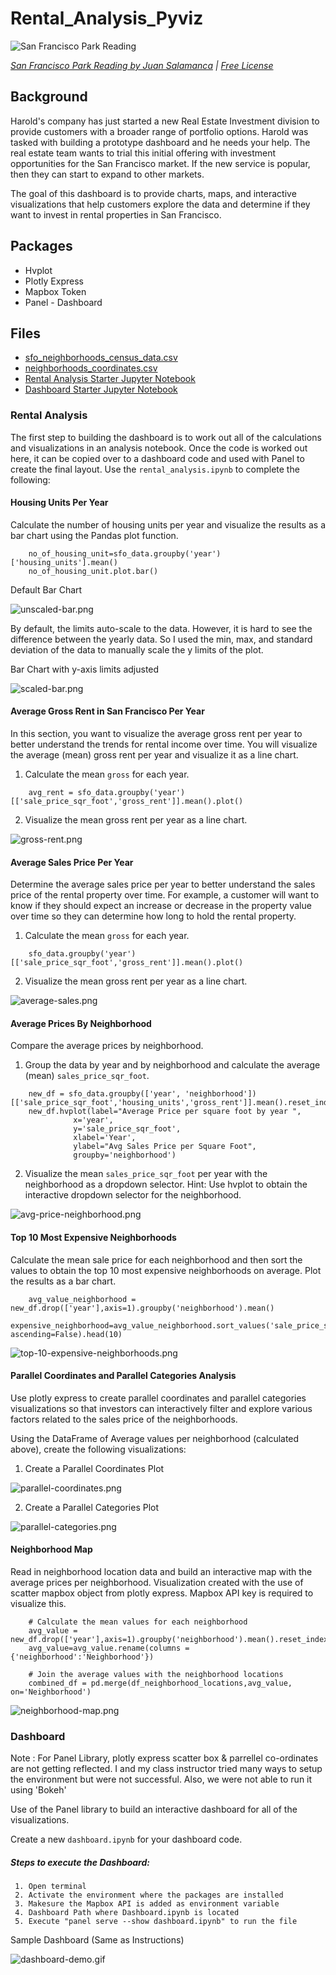 # Rental_Analysis_Pyviz

![San Francisco Park Reading](Images/san-francisco-park-reading.jpg)

*[San Francisco Park Reading by Juan Salamanca](https://www.pexels.com/photo/park-san-francisco-reading-61109/) | [Free License](https://www.pexels.com/photo-license/)*

## Background

Harold's company has just started a new Real Estate Investment division to provide customers with a broader range of portfolio options. Harold was tasked with building a prototype dashboard and he needs your help. The real estate team wants to trial this initial offering with investment opportunities for the San Francisco market. If the new service is popular, then they can start to expand to other markets.

The goal of this dashboard is to provide charts, maps, and interactive visualizations that help customers explore the data and determine if they want to invest in rental properties in San Francisco.


## Packages

* Hvplot
* Plotly Express
* Mapbox Token
* Panel - Dashboard

## Files

* [sfo_neighborhoods_census_data.csv](Starter_Code/Data/sfo_neighborhoods_census_data.csv)
* [neighborhoods_coordinates.csv](Starter_Code/Data/neighborhoods_coordinates.csv)
* [Rental Analysis Starter Jupyter Notebook](Starter_Code/rental_analysis.ipynb)
* [Dashboard Starter Jupyter Notebook](Starter_Code/dashboard.ipynb)


### Rental Analysis

The first step to building the dashboard is to work out all of the calculations and visualizations in an analysis notebook. Once the code is worked out here, it can be copied over to a dashboard code and used with Panel to create the final layout. Use the `rental_analysis.ipynb` to complete the following:

#### Housing Units Per Year

Calculate the number of housing units per year and visualize the results as a bar chart using the Pandas plot function.

```
    no_of_housing_unit=sfo_data.groupby('year')['housing_units'].mean()
    no_of_housing_unit.plot.bar()
```

Default Bar Chart

  ![unscaled-bar.png](Images/unscaled-bar.png)


By default, the limits auto-scale to the data. However, it is hard to see the difference between the yearly data. So I used the min, max, and standard deviation of the data to manually scale the y limits of the plot.

Bar Chart with y-axis limits adjusted

  ![scaled-bar.png](Images/scaled-bar.png)


#### Average Gross Rent in San Francisco Per Year

In this section, you want to visualize the average gross rent per year to better understand the trends for rental income over time. You will visualize the average (mean) gross rent per year and visualize it as a line chart.

1. Calculate the mean `gross` for each year.

```
    avg_rent = sfo_data.groupby('year')[['sale_price_sqr_foot','gross_rent']].mean().plot()
```
 
2. Visualize the mean gross rent per year as a line chart.

  ![gross-rent.png](Images/gross-rent.png)

#### Average Sales Price Per Year

Determine the average sales price per year to better understand the sales price of the rental property over time. For example, a customer will want to know if they should expect an increase or decrease in the property value over time so they can determine how long to hold the rental property.

1. Calculate the mean `gross` for each year.

```
    sfo_data.groupby('year')[['sale_price_sqr_foot','gross_rent']].mean().plot()
```

2. Visualize the mean gross rent per year as a line chart.

  ![average-sales.png](Images/average-sales.png)

#### Average Prices By Neighborhood

Compare the average prices by neighborhood.

1. Group the data by year and by neighborhood and calculate the average (mean) `sales_price_sqr_foot`.

```
    new_df = sfo_data.groupby(['year', 'neighborhood'])[['sale_price_sqr_foot','housing_units','gross_rent']].mean().reset_index()
    new_df.hvplot(label="Average Price per square foot by year ",
              x='year',
              y='sale_price_sqr_foot',
              xlabel='Year',
              ylabel="Avg Sales Price per Square Foot",
              groupby='neighborhood')
```


2. Visualize the mean `sales_price_sqr_foot` per year with the neighborhood as a dropdown selector. Hint: Use hvplot to obtain the interactive dropdown selector for the neighborhood.

  ![avg-price-neighborhood.png](Images/avg-price-neighborhood.png)

#### Top 10 Most Expensive Neighborhoods

Calculate the mean sale price for each neighborhood and then sort the values to obtain the top 10 most expensive neighborhoods on average. Plot the results as a bar chart.

```
    avg_value_neighborhood = new_df.drop(['year'],axis=1).groupby('neighborhood').mean()
    expensive_neighborhood=avg_value_neighborhood.sort_values('sale_price_sqr_foot', ascending=False).head(10)
```

  ![top-10-expensive-neighborhoods.png](Images/top-10-expensive-neighborhoods.png)

#### Parallel Coordinates and Parallel Categories Analysis

Use plotly express to create parallel coordinates and parallel categories visualizations so that investors can interactively filter and explore various factors related to the sales price of the neighborhoods.

Using the DataFrame of Average values per neighborhood (calculated above), create the following visualizations:

1. Create a Parallel Coordinates Plot

  ![parallel-coordinates.png](Images/parallel-coordinates.png)

2. Create a Parallel Categories Plot

  ![parallel-categories.png](Images/parallel-categories.png)

#### Neighborhood Map

Read in neighborhood location data and build an interactive map with the average prices per neighborhood. Visualization created with the use of scatter mapbox object from plotly express. Mapbox API key is required to visualize this. 

```
    # Calculate the mean values for each neighborhood
    avg_value = new_df.drop(['year'],axis=1).groupby('neighborhood').mean().reset_index()
    avg_value=avg_value.rename(columns = {'neighborhood':'Neighborhood'})
    
    # Join the average values with the neighborhood locations
    combined_df = pd.merge(df_neighborhood_locations,avg_value, on='Neighborhood')
```

  ![neighborhood-map.png](Images/neighborhood-map.png)

### Dashboard

Note : For Panel Library, plotly express scatter box & parrellel co-ordinates are not getting reflected. I and my class instructor tried many ways to setup the environment but were not successful. Also, we were not able to run it using 'Bokeh'

Use of the Panel library to build an interactive dashboard for all of the visualizations. 

Create a new `dashboard.ipynb` for your dashboard code. 

##### Steps to execute the Dashboard:

     1. Open terminal
     2. Activate the environment where the packages are installed
     3. Makesure the Mapbox API is added as environment variable
     4. Dashboard Path where Dashboard.ipynb is located
     5. Execute "panel serve --show dashboard.ipynb" to run the file 

Sample Dashboard (Same as Instructions)

  ![dashboard-demo.gif](Images/dashboard-demo.gif)



